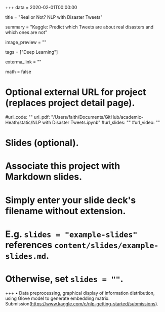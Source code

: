 +++
data = 2020-02-01T00:00:00

title = "Real or Not? NLP with Disaster Tweets"

summary = "Kaggle: Predict which Tweets are about real disasters and which ones are not"

image_preview = ""

tags = ["Deep Learning"]

exterma_link = ""

math = false

# Optional external URL for project (replaces project detail page).

#url_code: ""
url_pdf: "/Users/faith/Documents/GitHub/academic-Heath/static/NLP with Disaster Tweets.ipynb"
#url_slides: ""
#url_video: ""

<!--notebook:-->
<!--- icon: file-->
<!--  icon_pack: fas-->
<!--  link: NLP with Disaster Tweets.ipynb-->
<!--  -->
 

# Slides (optional).
#   Associate this project with Markdown slides.
#   Simply enter your slide deck's filename without extension.
#   E.g. `slides = "example-slides"` references `content/slides/example-slides.md`.
#   Otherwise, set `slides = ""`.

+++
• Data preprocessing, graphical display of information distribution, using Glove model to generate embedding matrix. Submission(https://www.kaggle.com/c/nlp-getting-started/submissions).
